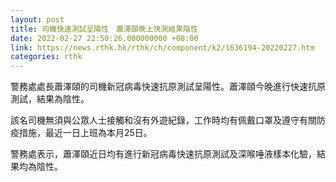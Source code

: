 ```yaml
---
layout: post
title: 司機快速測試呈陽性　蕭澤頤晚上快測結果陰性
date: 2022-02-27 22:50:26.000000000 +08:00
link: https://news.rthk.hk/rthk/ch/component/k2/1636194-20220227.htm
categories: rthk
---
```


警務處處長蕭澤頤的司機新冠病毒快速抗原測試呈陽性。蕭澤頤今晚進行快速抗原測試，結果為陰性。

該名司機無須與公眾人士接觸和沒有外遊紀錄，工作時均有佩戴口罩及遵守有關防疫措施，最近一日上班為本月25日。

警務處表示，蕭澤頤近日均有進行新冠病毒快速抗原測試及深喉唾液樣本化驗，結果均為陰性。
